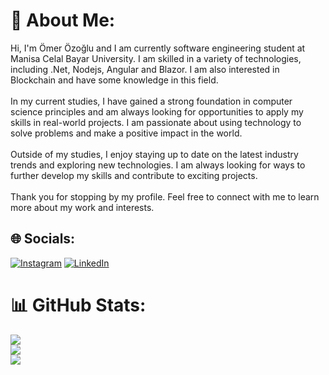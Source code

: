 # 💫 About Me:
Hi, I'm Ömer Özoğlu and I am currently software engineering student at Manisa Celal Bayar University. I am skilled in a variety of technologies, including .Net, Nodejs, Angular and Blazor. I am also interested in Blockchain and have some knowledge in this field.<br><br>In my current studies, I have gained a strong foundation in computer science principles and am always looking for opportunities to apply my skills in real-world projects. I am passionate about using technology to solve problems and make a positive impact in the world.<br><br>Outside of my studies, I enjoy staying up to date on the latest industry trends and exploring new technologies. I am always looking for ways to further develop my skills and contribute to exciting projects.<br><br>Thank you for stopping by my profile. Feel free to connect with me to learn more about my work and interests.


## 🌐 Socials:
[![Instagram](https://img.shields.io/badge/Instagram-%23E4405F.svg?logo=Instagram&logoColor=white)](https://instagram.com/o.z.o.g.l.u/) [![LinkedIn](https://img.shields.io/badge/LinkedIn-%230077B5.svg?logo=linkedin&logoColor=white)](https://linkedin.com/in/omerozoglu/) 


# 📊 GitHub Stats:
![](https://github-readme-stats.vercel.app/api?username=omerozoglu&theme=city_light&hide_border=false&include_all_commits=true&count_private=true)<br/>
![](https://github-readme-streak-stats.herokuapp.com/?user=omerozoglu&theme=city_light&hide_border=false)<br/>
![](https://github-readme-stats.vercel.app/api/top-langs/?username=omerozoglu&theme=city_light&hide_border=false&include_all_commits=true&count_private=true&layout=compact)
<!-- Proudly created with GPRM ( https://gprm.itsvg.in ) -->
